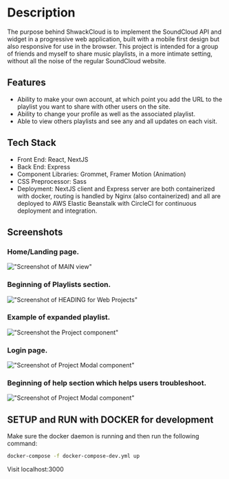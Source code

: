 # Description

The purpose behind ShwackCloud is to implement the SoundCloud API
and widget in a progressive web application, built with a mobile first design but also responsive for use in the browser. This project is intended for a group of friends and myself to share music playlists, in a more intimate setting, without all the noise of the regular SoundCloud website.

## Features

- Ability to make your own account, at which point you add the URL to the playlist you want to share with other users on the site.
- Ability to change your profile as well as the associated playlist.
- Able to view others playlists and see any and all updates on each visit.

## Tech Stack

- Front End: React, NextJS
- Back End: Express
- Component Libraries: Grommet, Framer Motion (Animation)
- CSS Preprocessor: Sass
- Deployment: NextJS client and Express server are both containerized with docker, routing is handled by Nginx (also containerized) and all are deployed to AWS Elastic Beanstalk with CircleCI for continuous deployment and integration.

## Screenshots

### Home/Landing page.

!["Screenshot of MAIN view"](https://github.com/mphbo/music-corner/blob/development/public/docs/1.png)

### Beginning of Playlists section.

!["Screenshot of HEADING for Web Projects"](https://github.com/mphbo/music-corner/blob/development/public/docs/2.png)

### Example of expanded playlist.

!["Screenshot the Project component"](https://github.com/mphbo/music-corner/blob/development/public/docs/3.png)

### Login page.

!["Screenshot of Project Modal component"](https://github.com/mphbo/music-corner/blob/development/public/docs/4.png)

### Beginning of help section which helps users troubleshoot.

!["Screenshot of Project Modal component"](https://github.com/mphbo/music-corner/blob/development/public/docs/5.png)

## SETUP and RUN with DOCKER for development

Make sure the docker daemon is running and then run the following command:

```sh
docker-compose -f docker-compose-dev.yml up
```

Visit localhost:3000
